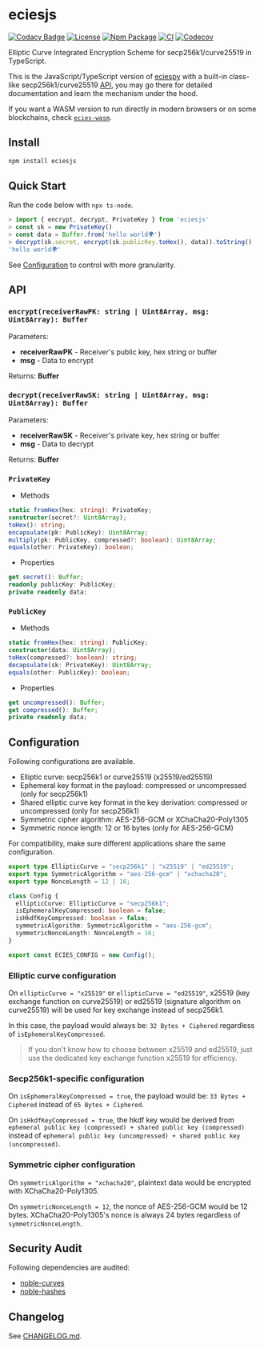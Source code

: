# eciesjs

[![Codacy Badge](https://api.codacy.com/project/badge/Grade/47784cde956642b1b9e8e33cb8551674)](https://app.codacy.com/app/ecies/js)
[![License](https://img.shields.io/github/license/ecies/js.svg)](https://github.com/ecies/js)
[![Npm Package](https://img.shields.io/npm/v/eciesjs.svg)](https://www.npmjs.com/package/eciesjs)
[![CI](https://img.shields.io/github/actions/workflow/status/ecies/js/ci.yml)](https://github.com/ecies/js/actions)
[![Codecov](https://img.shields.io/codecov/c/github/ecies/js.svg)](https://codecov.io/gh/ecies/js)

Elliptic Curve Integrated Encryption Scheme for secp256k1/curve25519 in TypeScript.

This is the JavaScript/TypeScript version of [eciespy](https://github.com/ecies/py) with a built-in class-like secp256k1/curve25519 [API](#privatekey), you may go there for detailed documentation and learn the mechanism under the hood.

If you want a WASM version to run directly in modern browsers or on some blockchains, check [`ecies-wasm`](https://github.com/ecies/rs-wasm).

## Install

```bash
npm install eciesjs
```

## Quick Start

Run the code below with `npx ts-node`.

```typescript
> import { encrypt, decrypt, PrivateKey } from 'eciesjs'
> const sk = new PrivateKey()
> const data = Buffer.from('hello world🌍')
> decrypt(sk.secret, encrypt(sk.publicKey.toHex(), data)).toString()
'hello world🌍'
```

See [Configuration](#configuration) to control with more granularity.

## API

### `encrypt(receiverRawPK: string | Uint8Array, msg: Uint8Array): Buffer`

Parameters:

- **receiverRawPK** - Receiver's public key, hex string or buffer
- **msg** - Data to encrypt

Returns: **Buffer**

### `decrypt(receiverRawSK: string | Uint8Array, msg: Uint8Array): Buffer`

Parameters:

- **receiverRawSK** - Receiver's private key, hex string or buffer
- **msg** - Data to decrypt

Returns: **Buffer**

### `PrivateKey`

- Methods

```typescript
static fromHex(hex: string): PrivateKey;
constructor(secret?: Uint8Array);
toHex(): string;
encapsulate(pk: PublicKey): Uint8Array;
multiply(pk: PublicKey, compressed?: boolean): Uint8Array;
equals(other: PrivateKey): boolean;
```

- Properties

```typescript
get secret(): Buffer;
readonly publicKey: PublicKey;
private readonly data;
```

### `PublicKey`

- Methods

```typescript
static fromHex(hex: string): PublicKey;
constructor(data: Uint8Array);
toHex(compressed?: boolean): string;
decapsulate(sk: PrivateKey): Uint8Array;
equals(other: PublicKey): boolean;
```

- Properties

```typescript
get uncompressed(): Buffer;
get compressed(): Buffer;
private readonly data;
```

## Configuration

Following configurations are available.

- Elliptic curve: secp256k1 or curve25519 (x25519/ed25519)
- Ephemeral key format in the payload: compressed or uncompressed (only for secp256k1)
- Shared elliptic curve key format in the key derivation: compressed or uncompressed (only for secp256k1)
- Symmetric cipher algorithm: AES-256-GCM or XChaCha20-Poly1305
- Symmetric nonce length: 12 or 16 bytes (only for AES-256-GCM)

For compatibility, make sure different applications share the same configuration.

```ts
export type EllipticCurve = "secp256k1" | "x25519" | "ed25519";
export type SymmetricAlgorithm = "aes-256-gcm" | "xchacha20";
export type NonceLength = 12 | 16;

class Config {
  ellipticCurve: EllipticCurve = "secp256k1";
  isEphemeralKeyCompressed: boolean = false;
  isHkdfKeyCompressed: boolean = false;
  symmetricAlgorithm: SymmetricAlgorithm = "aes-256-gcm";
  symmetricNonceLength: NonceLength = 16;
}

export const ECIES_CONFIG = new Config();
```

### Elliptic curve configuration

On `ellipticCurve = "x25519"` or `ellipticCurve = "ed25519"`, x25519 (key exchange function on curve25519) or ed25519 (signature algorithm on curve25519) will be used for key exchange instead of secp256k1.

In this case, the payload would always be: `32 Bytes + Ciphered` regardless of `isEphemeralKeyCompressed`.

> If you don't know how to choose between x25519 and ed25519, just use the dedicated key exchange function x25519 for efficiency.

### Secp256k1-specific configuration

On `isEphemeralKeyCompressed = true`, the payload would be: `33 Bytes + Ciphered` instead of `65 Bytes + Ciphered`.

On `isHkdfKeyCompressed = true`, the hkdf key would be derived from `ephemeral public key (compressed) + shared public key (compressed)` instead of `ephemeral public key (uncompressed) + shared public key (uncompressed)`.

### Symmetric cipher configuration

On `symmetricAlgorithm = "xchacha20"`, plaintext data would be encrypted with XChaCha20-Poly1305.

On `symmetricNonceLength = 12`, the nonce of AES-256-GCM would be 12 bytes. XChaCha20-Poly1305's nonce is always 24 bytes regardless of `symmetricNonceLength`.

## Security Audit

Following dependencies are audited:

- [noble-curves](https://github.com/paulmillr/noble-curves/tree/main/audit)
- [noble-hashes](https://github.com/paulmillr/noble-hashes#security)

## Changelog

See [CHANGELOG.md](./CHANGELOG.md).
